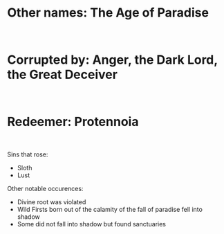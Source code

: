 # Other names: The Age of Paradise

<br>

# Corrupted by: Anger, the Dark Lord, the Great Deceiver

<br>

# Redeemer: Protennoia

<br>

Sins that rose:
- Sloth
- Lust

Other notable occurences:
- Divine root was violated
- Wild Firsts born out of the calamity of the fall of paradise fell into shadow
- Some did not fall into shadow but found sanctuaries
